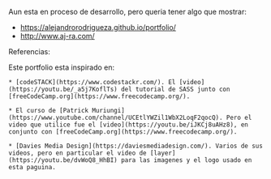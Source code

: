 Aun esta en proceso de desarrollo, pero queria tener algo que mostrar:

- https://alejandrorodrigueza.github.io/portfolio/
- http://www.aj-ra.com/


Referencias:

Este portfolio esta inspirado en:

    * [codeSTACK](https://www.codestackr.com/). El [video](https://youtu.be/_a5j7KoflTs) del tutorial de SASS junto con [freeCodeCamp.org](https://www.freecodecamp.org/).

    * El curso de [Patrick Muriungi](https://www.youtube.com/channel/UCEtlYWZil1WbX2LoqF2qocQ). Pero el video que utilice fue el [video](https://youtu.be/iJKCj8uAHz8), en conjunto con [freeCodeCamp.org](https://www.freecodecamp.org/).

    * [Davies Media Design](https://daviesmediadesign.com/). Varios de sus videos, pero en particular el video de [layer](https://youtu.be/dvWoQ8_HhBI) para las imagenes y el logo usado en esta paguina.  
